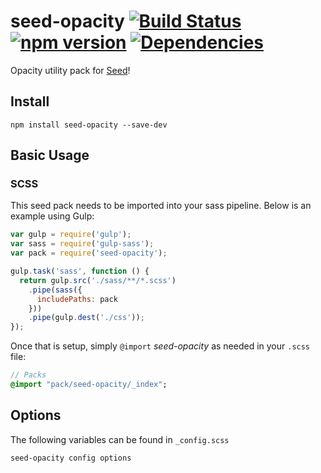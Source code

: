 # seed-opacity [![Build Status](https://travis-ci.org/helpscout/seed-opacity.svg?branch=master)](https://travis-ci.org/helpscout/seed-opacity) [![npm version](https://badge.fury.io/js/seed-opacity.svg)](https://badge.fury.io/js/seed-opacity) [![Dependencies](https://david-dm.org/helpscout/seed-opacity.svg)](https://david-dm.org/helpscout/seed-opacity)

Opacity utility pack for [Seed](https://github.com/helpscout/seed)!

## Install
```
npm install seed-opacity --save-dev
```


## Basic Usage

### SCSS
This seed pack needs to be imported into your sass pipeline. Below is an example using Gulp:


```javascript
var gulp = require('gulp');
var sass = require('gulp-sass');
var pack = require('seed-opacity');

gulp.task('sass', function () {
  return gulp.src('./sass/**/*.scss')
    .pipe(sass({
      includePaths: pack
    }))
    .pipe(gulp.dest('./css'));
});
```

Once that is setup, simply `@import` *seed-opacity* as needed in your `.scss` file:

```sass
// Packs
@import "pack/seed-opacity/_index";
```

## Options

The following variables can be found in `_config.scss`

```sass
seed-opacity config options
```
